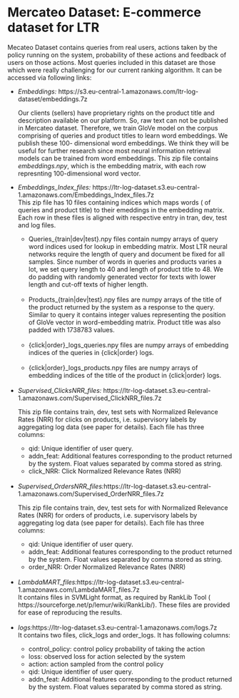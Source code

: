 <h1>Mercateo Dataset: E-commerce dataset for LTR</h1>

Mecateo Dataset contains queries from real users, actions taken by the policy running on the system, probability of these actions and feedback of users on those actions. Most queries included in this dataset are those which were really challenging for our current ranking algorithm. It can be accessed via following links:<br />
<ul>

<li><i>Embeddings:</i> https://s3.eu-central-1.amazonaws.com/ltr-log-dataset/embeddings.7z</li>

Our clients (sellers) have proprietary rights on the product title and description available on our platform. So, raw text can not be published in Mercateo dataset. Therefore, we train GloVe model on the corpus comprising of queries and product titles to learn word embeddings. We publish these 100- dimensional word embeddings. We think they will be useful for further research since most neural information retrieval models can be trained from word embeddings.
This zip file contains <i>embeddings.npy</i>, which is the embedding matrix, with each row represnting 100-dimensional word vector.


<li><i>Embeddings_Index_files:</i> https://ltr-log-dataset.s3.eu-central-1.amazonaws.com/Embeddings_Index_files.7z</li>
This zip file has 10 files containing indices which maps words ( of queries and product title) to their emeddings in the embedding matrix. Each row in these files is aligned with respective entry in tran, dev, test and log files.
<br />

<ul>
  <li>Queries_{train|dev|test}.npy</i> files contain numpy arrays of query word indices used for lookup in embedding matrix. Most LTR neural networks require the length of query and document be fixed for all samples. Since number of words in queries and products varies a lot, we set query length to 40 and length of product title to 48. We do padding with randomly generated vector for texts with lower length and cut-off texts of higher length. <br /><br /></li>
  <li>Products_{train|dev|test}.npy</i> files are numpy arrays of the title of the product returned by the system as a response to the query. Similar to query it contains integer values representing the position of GloVe vector in word-embedding matrix. Product title was also padded with 1738783 values.<br /><br /></li>
  
  <li>{click|order}_logs_queries.npy</i> files are numpy arrays of embedding indices of the queries in {click|order} logs. <br /><br /></li>

<li>{click|order}_logs_products.npy</i> files are numpy arrays of embedding indices of the title of the product in {click|order} logs. <br /><br /></li>
</ul></li>


<li><i>Supervised_ClicksNRR_files:</i> https://ltr-log-dataset.s3.eu-central-1.amazonaws.com/Supervised_ClickNRR_files.7z</li>

This zip file contains train, dev, test sets with Normalized Relevance Rates (NRR) for clicks on products, i.e. supervisory labels by aggregating log data (see paper for details).
Each file has three columns:
<ul>
<li>qid: Unique identifier of user query.</li>
<li>addn_feat: Additional features corresponding to the product returned by the system. Float values separated by comma stored as string.</li>
<li>click_NRR: Click Normalized Relevance Rates (NRR)</li>
</ul>  
<br />

<li><i>Supervised_OrdersNRR_files:</i>https://ltr-log-dataset.s3.eu-central-1.amazonaws.com/Supervised_OrderNRR_files.7z</li>

This zip file contains train, dev, test sets for with Normalized Relevance Rates (NRR) for orders of products, i.e. supervisory labels by aggregating log data (see paper for details).
Each file has three columns:
<ul>
<li>qid: Unique identifier of user query.</li>
<li>addn_feat: Additional features corresponding to the product returned by the system. Float values separated by comma stored as string.</li>
<li>order_NRR: Order Normalized Relevance Rates (NRR)</li>
</ul>  

<br />
<li><i>LambdaMART_files:</i>https://ltr-log-dataset.s3.eu-central-1.amazonaws.com/LambdaMART_files.7z</li>
It contains files in SVMLight format, as required by RankLib Tool ( https://sourceforge.net/p/lemur/wiki/RankLib/). These files are provided for ease of reproducing the results. 
<br />
<br />
<li><i>logs:</i>https://ltr-log-dataset.s3.eu-central-1.amazonaws.com/logs.7z</li>
It contains two files, click_logs and order_logs. It has following columns:<br />
<ul>
<li>control_policy: control policy probability of taking the action</li>
<li>loss: observed loss for action selected by the system</li>
<li>action: action sampled from the control policy</li>
<li>qid: Unique identifier of user query.</li>
<li>addn_feat: Additional features corresponding to the product returned by the system. Float values separated by comma stored as string.</li>
</ul>
</ul> 
